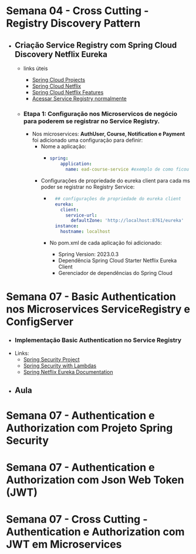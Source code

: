 # Semana 04 - Cross Cutting - Registry Discovery Pattern

- ## Criação Service Registry com Spring Cloud Discovery Netflix Eureka
    - links úteis
        - [Spring Cloud Projects](https://spring.io/projects/spring-cloud)
        - [Spring Cloud Netflix](https://docs.spring.io/spring-cloud-netflix/docs/current/reference/html/)
        - [Spring Cloud Netflix Features](https://docs.spring.io/spring-cloud-netflix/reference/spring-cloud-netflix.html#spring-cloud-eureka-server-standalone-mode)
        - [Acessar Service Registry normalmente](http://localhost:8761)

    - ### Etapa 1: Configuração nos Microservicos de negócio para poderem se registrar no Service Registry.
      - Nos microservices: **AuthUser, Course, Notification e Payment** foi adicionado uma configuração para definir:
        - Nome a aplicação: 
          - ```yaml
            spring:
                application:
                  name: ead-course-service #exemplo de como ficou no course-service
            ```
        - Configurações de propriedade do eureka client para cada ms poder se registrar no Registry Service:
          - ```yaml
              ## configurações de propriedade do eureka client
              eureka:
                client:
                  service-url:
                    defaultZone: 'http://localhost:8761/eureka'
              instance:
                hostname: localhost
            ```
          
          - No pom.xml de cada aplicação foi adicionado:
            - Spring Version: 2023.0.3
            - Dependência Spring Cloud Starter Netflix Eureka Client
            - Gerenciador de dependências do Spring Cloud

# Semana 07 - Basic Authentication nos Microservices ServiceRegistry e ConfigServer 

 - ### Implementação Basic Authentication no Service Registry
 - Links:
   - [Spring Security Project](https://spring.io/projects/spring-security#overview)
   - [Spring Security with Lambdas](https://docs.spring.io/spring-security/reference/servlet/authentication/passwords/index.html#publish-authentication-manager-bean)
   - [Spring Netflix Eureka Documentation](https://docs.spring.io/spring-cloud-netflix/reference/spring-cloud-netflix.html#spring-cloud-eureka-server-standalone-mode)
 - Aula
   - 

# Semana 07 - Authentication e Authorization com Projeto Spring Security

# Semana 07 - Authentication e Authorization com Json Web Token (JWT)

# Semana 07 - Cross Cutting - Authentication e Authorization com JWT em Microservices
